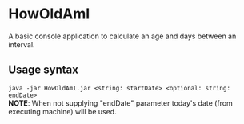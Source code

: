 # HowOldAmI

A basic console application to calculate an age and days between an interval.
## Usage syntax
`java -jar HowOldAmI.jar <string: startDate> <optional: string: endDate>`
<br>
**NOTE**: When not supplying "endDate" parameter today's date (from executing machine) will be used. 